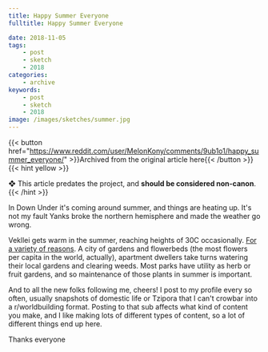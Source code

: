 ```yaml
---
title: Happy Summer Everyone
fulltitle: Happy Summer Everyone

date: 2018-11-05
tags:
    - post
    - sketch
    - 2018
categories:
    - archive
keywords:
    - post
    - sketch
    - 2018
image: /images/sketches/summer.jpg
---
```

{{< button href="https://www.reddit.com/user/MelonKony/comments/9ub1o1/happy_summer_everyone/" >}}Archived from the original article here{{< /button >}}
{{< hint yellow >}}

❖ This article predates the project, and **should be considered non-canon**.
{{< /hint >}}

In Down Under it's coming around summer, and things are heating up. It's not my fault Yanks broke the northern hemisphere and made the weather go wrong.

Vekllei gets warm in the summer, reaching heights of 30C occasionally. [For a variety of reasons](https://www.reddit.com/r/worldbuilding/comments/90f56z/hot_summer_rain_on_a_beach_of_black_sand_iceland/). A city of gardens and flowerbeds (the most flowers per capita in the world, actually), apartment dwellers take turns watering their local gardens and clearing weeds. Most parks have utility as herb or fruit gardens, and so maintenance of those plants in summer is important.

And to all the new folks following me, cheers! I post to my profile every so often, usually snapshots of domestic life or Tzipora that I can't crowbar into a r/worldbuilding format. Posting to that sub affects what kind of content you make, and I like making lots of different types of content, so a lot of different things end up here.

Thanks everyone
